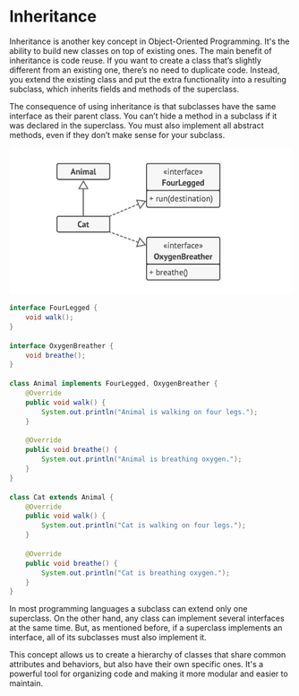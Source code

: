 # Inheritance

Inheritance is another key concept in Object-Oriented Programming. It's the ability to build new classes on top of existing ones. The main benefit of inheritance is code reuse. If you want to create a class that’s slightly different from an existing one, there’s no need to duplicate code. Instead, you extend the existing class and put the extra functionality into a resulting subclass, which inherits fields and methods of the superclass.

The consequence of using inheritance is that subclasses have the same interface as their parent class. You can’t hide a method in a subclass if it was declared in the superclass. You must also implement all abstract methods, even if they don’t make sense for your subclass.

![alt text](image.png)

```java
interface FourLegged {
    void walk();
}

interface OxygenBreather {
    void breathe();
}

class Animal implements FourLegged, OxygenBreather {
    @Override
    public void walk() {
        System.out.println("Animal is walking on four legs.");
    }

    @Override
    public void breathe() {
        System.out.println("Animal is breathing oxygen.");
    }
}

class Cat extends Animal {
    @Override
    public void walk() {
        System.out.println("Cat is walking on four legs.");
    }

    @Override
    public void breathe() {
        System.out.println("Cat is breathing oxygen.");
    }
}
```

In most programming languages a subclass can extend only one superclass. On the other hand, any class can implement several interfaces at the same time. But, as mentioned before, if a superclass implements an interface, all of its subclasses must also implement it.

This concept allows us to create a hierarchy of classes that share common attributes and behaviors, but also have their own specific ones. It's a powerful tool for organizing code and making it more modular and easier to maintain.
